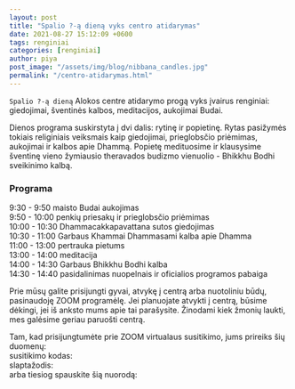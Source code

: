 ```yaml
---
layout: post
title: "Spalio ?-ą dieną vyks centro atidarymas"
date: 2021-08-27 15:12:09 +0600
tags: renginiai
categories: [renginiai]
author: piya
post_image: "/assets/img/blog/nibbana_candles.jpg"
permalink: "/centro-atidarymas.html"
---
```

`Spalio ?-ą dieną` Alokos centre atidarymo progą vyks įvairus renginiai: giedojimai, šventinės kalbos, meditacijos, aukojimai Budai. 

Dienos programa suskirstyta į dvi dalis: rytinę ir popietinę. Rytas pasižymės tokiais religiniais veiksmais kaip giedojimai, prieglobsčio priėmimas, aukojimai ir kalbos apie Dhammą. Popietę medituosime ir klausysime šventinę vieno žymiausio theravados budizmo vienuolio - Bhikkhu Bodhi sveikinimo kalbą.

### Programa
9:30 - 9:50 maisto Budai aukojimas\
9:50 - 10:00 penkių priesakų ir prieglobsčio priėmimas\
10:00 - 10:30 Dhammacakkapavattana sutos giedojimas\
10:30 - 11:00 Garbaus Khammai Dhammasami kalba apie Dhamma\
11:00 - 13:00 pertrauka pietums\
13:00 - 14:00 meditacija\
14:00 - 14:30 Garbaus Bhikkhu Bodhi kalba\
14:30 - 14:40 pasidalinimas nuopelnais ir oficialios programos pabaiga

Prie mūsų galite prisijungti gyvai, atvykę į centrą arba nuotoliniu būdų, pasinaudoję ZOOM programėlę. Jei planuojate atvykti į centrą, būsime dėkingi, jei iš anksto mums apie tai parašysite. Žinodami kiek žmonių laukti, mes galėsime geriau paruošti centrą. 

Tam, kad prisijungtumėte prie ZOOM virtualaus susitikimo, jums prireiks šių duomenų:\
susitikimo kodas:\
slaptažodis:\
arba tiesiog spauskite šią nuorodą: 

